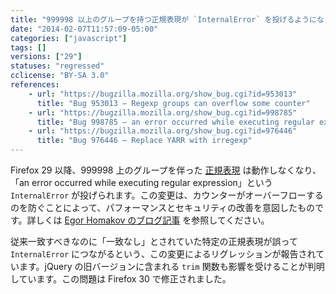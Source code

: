 ```yaml
---
title: "999998 以上のグループを持つ正規表現が `InternalError` を投げるようになりました"
date: "2014-02-07T11:57:09-05:00"
categories: ["javascript"]
tags: []
versions: ["29"]
statuses: "regressed"
cclicense: "BY-SA 3.0"
references:
    - url: "https://bugzilla.mozilla.org/show_bug.cgi?id=953013"
      title: "Bug 953013 – Regexp groups can overflow some counter"
    - url: "https://bugzilla.mozilla.org/show_bug.cgi?id=998785"
      title: "Bug 998785 – an error occurred while executing regular expression"
    - url: "https://bugzilla.mozilla.org/show_bug.cgi?id=976446"
      title: "Bug 976446 – Replace YARR with irregexp"
---
```

Firefox 29 以降、999998 上のグループを伴った [正規表現](https://developer.mozilla.org/docs/Web/JavaScript/Guide/Regular_Expressions) は動作しなくなり、「an error occurred while executing regular expression」という `InternalError` が投げられます。この変更は、カウンターがオーバーフローするのを防ぐことによって、パフォーマンスとセキュリティの改善を意図したものです。詳しくは [Egor Homakov のブログ記事](https://homakov.blogspot.ca/2013/12/regexp-groups-overflow-in-ff.html) を参照してください。

従来一致すべきなのに「一致なし」とされていた特定の正規表現が誤って `InternalError` につながるという、この変更によるリグレッションが報告されています。jQuery の旧バージョンに含まれる `trim` 関数も影響を受けることが判明しています。この問題は Firefox 30 で修正されました。
